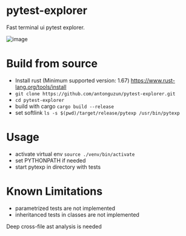 # pytest-explorer
Fast terminal ui pytest explorer.

![image](https://user-images.githubusercontent.com/23196976/224422665-924eb367-38d4-41e4-8c11-ef1c39a4c73d.png)

# Build from source
- Install rust (Minimum supported version: 1.67)
https://www.rust-lang.org/tools/install
- `git clone https://github.com/antonguzun/pytest-explorer.git`
- `cd pytest-explorer`
- build with cargo `cargo build --release`
- set softlink `ls -s $(pwd)/target/release/pytexp /usr/bin/pytexp`

# Usage

- activate virtual env `source ./venv/bin/activate`
- set PYTHONPATH if needed
- start pytexp in directory with tests

# Known Limitations

- parametrized tests are not implemented
- inheritanced tests in classes are not implemented

Deep cross-file ast analysis is needed
